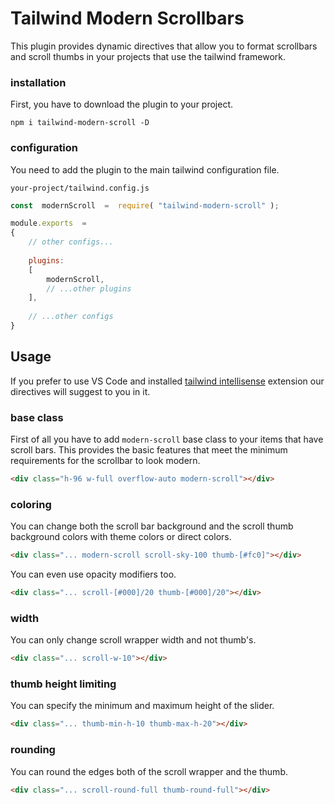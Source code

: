 # Tailwind Modern Scrollbars
This plugin provides dynamic directives that allow you to format scrollbars and scroll thumbs in your projects that use the tailwind framework.

### installation
First, you have to download the plugin to your project.

`npm i tailwind-modern-scroll -D`

### configuration
You need to add the plugin to the main tailwind configuration file.

`your-project/tailwind.config.js`
```js
const  modernScroll  =  require( "tailwind-modern-scroll" );

module.exports  =
{
	// other configs...
	
	plugins:
	[
		modernScroll,
		// ...other plugins
	],
	
	// ...other configs
}
```

## Usage
If you prefer to use VS Code and installed [tailwind intellisense](https://marketplace.visualstudio.com/items?itemName=bradlc.vscode-tailwindcss) extension our directives will suggest to you in it.

### base class
First of all you have to add `modern-scroll` base class to your items that have scroll bars. This provides the basic features that meet the minimum requirements for the scrollbar to look modern. 

```html
<div class="h-96 w-full overflow-auto modern-scroll"></div>
```

### coloring
You can change both the scroll bar background and the scroll thumb background colors with theme colors or direct colors.

```html
<div class="... modern-scroll scroll-sky-100 thumb-[#fc0]"></div>
```

You can even use opacity modifiers too.

```html
<div class="... scroll-[#000]/20 thumb-[#000]/20"></div>
```

### width
You can only change scroll wrapper width and not thumb's.

```html
<div class="... scroll-w-10"></div>
```

### thumb height limiting
You can specify the minimum and maximum height of the slider.

```html
<div class="... thumb-min-h-10 thumb-max-h-20"></div>
```

### rounding
You can round the edges both of the scroll wrapper and the thumb.

```html
<div class="... scroll-round-full thumb-round-full"></div>
```
